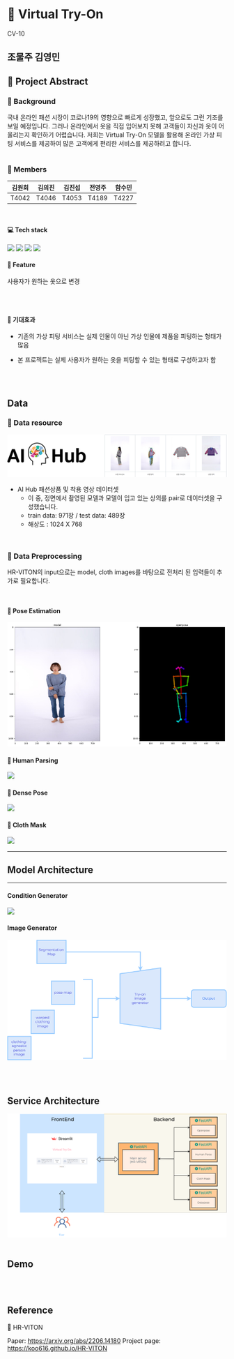 # :shirt: Virtual Try-On

CV-10
## 조물주 김영민


## :notebook: Project Abstract


### :page_with_curl: Background
국내 온라인 패션 시장이 코로나19의 영향으로 빠르게 성장했고, 앞으로도 그런 기조를 보일 예정입니다. 그러나 온라인에서 옷을 직접 입어보지 못해 고객들이 자신과 옷이 어울리는지 확인하기 어렵습니다. 저희는 Virtual Try-On 모델을 활용해 온라인 가상 피팅 서비스를 제공하여 많은 고객에게 편리한 서비스를 제공하려고 합니다.
<br/><br/>


### :raising_hand: Members
|   김원회   |   김의진   |  김진섭   |  전영주   |  함수민  |
| :--------: | :--------: | :------: | :-------: | :-------: |
|   T4042   |   T4046   |  T4053   |  T4189   |  T4227  |


<br/>

#### :computer: Tech stack

 <img src="https://img.shields.io/badge/Python-3776AB?style=flat&logo=Python&logoColor=white"/>  <img src="https://img.shields.io/badge/PyTorch-EE4C2C?style=flat&logo=PyTorch&logoColor=white"/> <img src="https://img.shields.io/badge/FastAPI-009688?style=flat&logo=FastAPI&logoColor=white"/> <img src="https://img.shields.io/badge/Streamlit-FF4B4B?style=flat&logo=Streamlit&logoColor=white"/>
<br/>

#### :minidisc: Feature
사용자가 원하는 옷으로 변경 

<br/>
<br/>

#### :low_brightness: 기대효과
- 기존의 가상 피팅 서비스는 실제 인물이 아닌 가상 인물에 제품을 피팅하는 형태가 많음


- 본 프로젝트는 실제 사용자가 원하는 옷을 피팅할 수 있는 형태로 구성하고자 함
<br/>
<br/>


## Data


### :black_square_button: Data resource
![](/imgs/aihub.png)
- AI Hub 패션상품 및 착용 영상 데이터셋
    - 이 중, 정면에서 촬영된 모델과 모델이 입고 있는 상의를 pair로 데이터셋을 구성했습니다.
    - train data: 971장 / test data: 489장
    - 해상도 : 1024 X 768
<br/>

### :black_square_button: Data Preprocessing
HR-VITON의 input으로는 model, cloth images를 바탕으로 전처리 된 입력들이 추가로 필요합니다.


<br/>

#### :small_red_triangle_down: Pose Estimation
![](/imgs/openpose_ex.png)
<br/>

#### :small_red_triangle_down: Human Parsing
![](/imgs/humanparse_ex.jpg)
<br/>

#### :small_red_triangle_down: Dense Pose
![](/imgs/densepose_ex.jpg)
<br/>

#### :small_red_triangle_down: Cloth Mask
![](/imgs/clothmask_ex.jpg)
<br/>

---
## Model Architecture
---

#### Condition Generator
![](/imgs/Conditon_Generator.png)


#### Image Generator
![](/imgs/Image_Generator.png)

<br/>
<br/>



## Service Architecture
![](/imgs/service_arc.png)
<br/>
<br/>


## Demo

<br/>
<br/>

## Reference

:small_red_triangle_down: HR-VITON

Paper: https://arxiv.org/abs/2206.14180
Project page: https://koo616.github.io/HR-VITON


<br/>
<br/>

